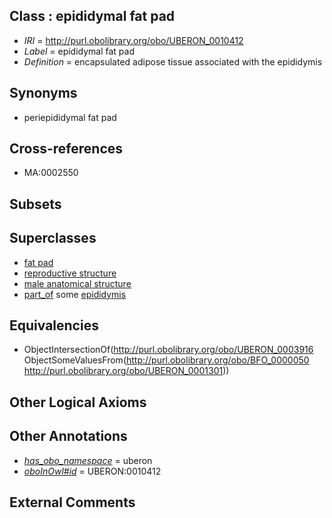 
## Class : epididymal fat pad

 * *IRI* = http://purl.obolibrary.org/obo/UBERON_0010412
 * *Label* = epididymal fat pad
 * *Definition* = encapsulated adipose tissue associated with the epididymis

## Synonyms

 * periepididymal fat pad

## Cross-references

 * MA:0002550

## Subsets


## Superclasses

 * [fat pad](../../UBERON/16/UBERON_0003916.md)
 * [reproductive structure](../../UBERON/56/UBERON_0005156.md)
 * [male anatomical structure](../../UBERON/03/UBERON_0014403.md)
 * [part_of](../../BFO/50/BFO_0000050.md) some [epididymis](../../UBERON/01/UBERON_0001301.md)

## Equivalencies

 * ObjectIntersectionOf(<http://purl.obolibrary.org/obo/UBERON_0003916> ObjectSomeValuesFrom(<http://purl.obolibrary.org/obo/BFO_0000050> <http://purl.obolibrary.org/obo/UBERON_0001301>))

## Other Logical Axioms


## Other Annotations

 * *[has_obo_namespace](../../ce/oboInOwl#hasOBONamespace.md)* = uberon
 * *[oboInOwl#id](../../id/oboInOwl#id.md)* = UBERON:0010412

## External Comments

